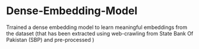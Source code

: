 # Dense-Embedding-Model
Trrained a dense embedding model to learn meaningful  embeddings from the dataset (that has been extracted using web-crawling from State Bank Of Pakistan (SBP) and pre-processed )
